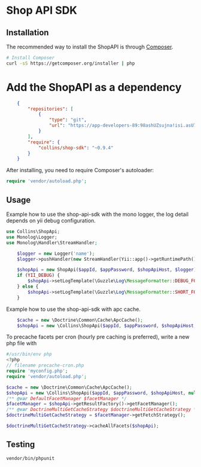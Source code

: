 # Shop API SDK

## Installation

The recommended way to install the ShopAPI is through [Composer](http://getcomposer.org).

```bash
# Install Composer
curl -sS https://getcomposer.org/installer | php
```

# Add the ShopAPI as a dependency

```json
    {
        "repositories": [
            {
                "type": "git",
                "url": "https://app-developers-89:98ashUZsujna!isi.asU7@antevorte.codebasehq.com/public-sdks-2/php-shop-sdk.git"
            }
        ],
        "require": {
            "collins/shop-sdk": "~0.9.4"
        }
    }
```
After installing, you need to require Composer's autoloader:

```php
require 'vendor/autoload.php';
```

## Usage

Example how to use the shop-api-sdk with the mono logger, the log detail depends on yii debug configuration.

```php
use Collins\ShopApi;
use Monolog\Logger;
use Monolog\Handler\StreamHandler;

    $logger = new Logger('name');
    $logger->pushHandler(new StreamHandler(Yii::app()->getRuntimePath(). '/mono.log', Logger::DEBUG));

    $shopApi = new ShopApi($appId, $appPassword, $shopApiHost, $logger);
    if (YII_DEBUG) {
        $shopApi->setLogTemplate(\Guzzle\Log\MessageFormatter::DEBUG_FORMAT);
    } else {
        $shopApi->setLogTemplate(\Guzzle\Log\MessageFormatter::SHORT_FORMAT);
    }
```

Example how to use the shop-api-sdk with apc cache.

```php
    $cache = new \Doctrine\Common\Cache\ApcCache();
    $shopApi = new \Collins\ShopApi($appId, $appPassword, $shopApiHost, null, null, $cache);
```

To precache facets per cron (hourly pre caching is preferred), write a new php file with

```php
#/usr/bin/env php
<?php
// filename precache-cron.php
require 'myconfig.php';
require 'vendor/autoload.php';

$cache = new \Doctrine\Common\Cache\ApcCache();
$shopApi = new \Collins\ShopApi($appId, $appPassword, $shopApiHost, null, null, $cache);
/** @var DefaultFacetManager $facetManager */
$facetManager = $shopApi->getResultFactory()->getFacetManager();
/** @var DoctrineMultiGetCacheStrategy $doctrineMultiGetCacheStrategy */
$doctrineMultiGetCacheStrategy = $facetManager->getFetchStrategy();

$doctrineMultiGetCacheStrategy->cacheAllFacets($shopApi);
```

## Testing
```bash
vendor/bin/phpunit
```
